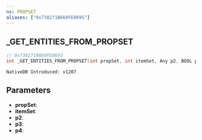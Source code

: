 ```yaml
---
ns: PROPSET
aliases: ["0x738271B660FE0695"]
---
```

## _GET_ENTITIES_FROM_PROPSET

```c
// 0x738271B660FE0695
int _GET_ENTITIES_FROM_PROPSET(int propSet, int itemSet, Any p2, BOOL p3, BOOL p4);
```

```
NativeDB Introduced: v1207
```

## Parameters
* **propSet**:
* **itemSet**:
* **p2**:
* **p3**:
* **p4**:
